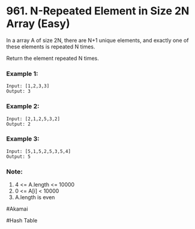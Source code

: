 # 961. N-Repeated Element in Size 2N Array (Easy)

In a array A of size 2N, there are N+1 unique elements, and exactly one of these elements is repeated N times.

Return the element repeated N times.

### Example 1:
```
Input: [1,2,3,3]
Output: 3
```

### Example 2:
```
Input: [2,1,2,5,3,2]
Output: 2
```

### Example 3:
```
Input: [5,1,5,2,5,3,5,4]
Output: 5
```
 
### Note:
1. 4 <= A.length <= 10000
2. 0 <= A[i] < 10000
3. A.length is even

#Akamai

#Hash Table
